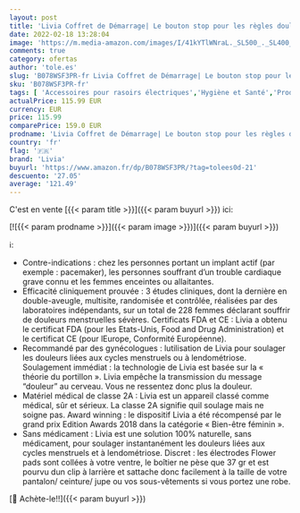 ```yaml
---
layout: post
title: 'Livia Coffret de Démarrage| Le bouton stop pour les règles douloureuses| Soulagement des douleurs menstruelles et d endométriose| sans médicament| recommandé par des gynécologues'
date: 2022-02-18 13:28:04
image: 'https://m.media-amazon.com/images/I/41kYTlWNraL._SL500_._SL400_.jpg'
comments: true
category: ofertas
author: 'tole.es'
slug: 'B078WSF3PR-fr Livia Coffret de Démarrage| Le bouton stop pour les règles...'
sku: 'B078WSF3PR-fr'
tags: [ 'Accessoires pour rasoirs électriques','Hygiène et Santé','Produits d’hygiène et de soins intimes','Rasage et Épilation','Rasoirs électriques et accessoires','livia', ]
actualPrice: 115.99 EUR
currency: EUR
price: 115.99
comparePrice: 159.0 EUR
prodname: 'Livia Coffret de Démarrage| Le bouton stop pour les règles douloureuses| Soulagement des douleurs menstruelles et d endométriose| sans médicament| recommandé par des gynécologues'
country: 'fr'
flag: '🇫🇷'
brand: 'Livia'
buyurl: 'https://www.amazon.fr/dp/B078WSF3PR/?tag=tolees0d-21'
descuento: '27.05'
average: '121.49'
---
```


C'est en vente [{{< param title >}}]({{< param buyurl >}}) ici:

[![{{< param prodname >}}]({{< param image >}})]({{< param buyurl >}})

ℹ️:

- Contre-indications : chez les personnes portant un implant actif (par exemple : pacemaker), les personnes souffrant d’un trouble cardiaque grave connu et les femmes enceintes ou allaitantes.
- Efficacité cliniquement prouvée : 3 études cliniques, dont la dernière en double-aveugle, multisite, randomisée et contrôlée, réalisées par des laboratoires indépendants, sur un total de 228 femmes déclarant souffrir de douleurs menstruelles sévères. Certificats FDA et CE : Livia a obtenu le certificat FDA (pour les Etats-Unis, Food and Drug Administration) et le certificat CE (pour lEurope, Conformité Européenne).
- Recommandé par des gynécologues : lutilisation de Livia pour soulager les douleurs liées aux cycles menstruels ou à lendométriose. Soulagement immédiat : la technologie de Livia est basée sur la « théorie du portillon ». Livia empêche la transmission du message “douleur” au cerveau. Vous ne ressentez donc plus la douleur.
- Matériel médical de classe 2A : Livia est un appareil classé comme médical, sûr et sérieux. La classe 2A signifie quil soulage mais ne soigne pas. Award winning : le dispositif Livia a été récompensé par le grand prix Edition Awards 2018 dans la catégorie « Bien-être féminin ».
- Sans médicament : Livia est une solution 100% naturelle, sans médicament, pour soulager instantanément les douleurs liées aux cycles menstruels et à lendométriose. Discret : les électrodes Flower pads sont collées à votre ventre, le boîtier ne pèse que 37 gr et est pourvu dun clip à larrière et sattache donc facilement à la taille de votre pantalon/ ceinture/ jupe ou vos sous-vêtements si vous portez une robe.

[🛒 Achète-le!!]({{< param buyurl >}})
